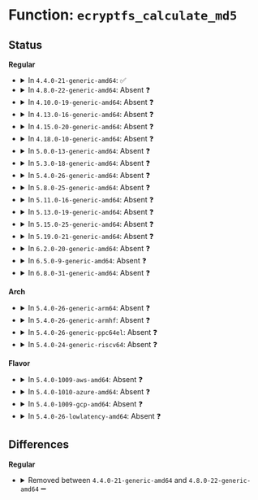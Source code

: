 # Function: <code>ecryptfs_calculate_md5</code>

## Status
<b>Regular</b>
<ul>
<li>
<details>
<summary>In <code>4.4.0-21-generic-amd64</code>: ✅</summary>

```c
int ecryptfs_calculate_md5(char * dst, struct ecryptfs_crypt_stat * crypt_stat, char * src, int len)
```

```json
{
  "name": "ecryptfs_calculate_md5",
  "collision_type": "Unique Static",
  "inline_type": "No",
  "funcs": [
    {
      "addr": 18446744071582010848,
      "name": "ecryptfs_calculate_md5",
      "external": false,
      "loc": "fs/ecryptfs/crypto.c:87",
      "file": "fs/ecryptfs/crypto.c",
      "inline": "seen, unknown",
      "caller_inline": [],
      "caller_func": [
        "fs/ecryptfs/crypto.c:ecryptfs_derive_iv",
        "fs/ecryptfs/crypto.c:ecryptfs_compute_root_iv"
      ]
    }
  ],
  "symbols": [
    {
      "addr": 18446744071582010848,
      "name": "ecryptfs_calculate_md5",
      "section": ".text",
      "bind": "STB_LOCAL",
      "size": 359
    }
  ]
}
```
</details>
</li>
<li>
<details>
<summary>In <code>4.8.0-22-generic-amd64</code>: Absent ❓</summary>

```json
{
  "name": "ecryptfs_calculate_md5",
  "collision_type": "Unique Static",
  "inline_type": "Selective",
  "funcs": [
    {
      "addr": 18446744071582224992,
      "name": "ecryptfs_calculate_md5",
      "external": false,
      "loc": "fs/ecryptfs/crypto.c:101",
      "file": "fs/ecryptfs/crypto.c",
      "inline": "not declared, inlined",
      "caller_inline": [],
      "caller_func": [
        "fs/ecryptfs/crypto.c:ecryptfs_compute_root_iv",
        "fs/ecryptfs/crypto.c:ecryptfs_derive_iv"
      ]
    }
  ],
  "symbols": [
    {
      "addr": 18446744071582224992,
      "name": "ecryptfs_calculate_md5.isra.15",
      "section": ".text",
      "bind": "STB_LOCAL",
      "size": 204
    }
  ]
}
```
</details>
</li>
<li>
<details>
<summary>In <code>4.10.0-19-generic-amd64</code>: Absent ❓</summary>

```json
{
  "name": "ecryptfs_calculate_md5",
  "collision_type": "Unique Static",
  "inline_type": "Selective",
  "funcs": [
    {
      "addr": 18446744071582314496,
      "name": "ecryptfs_calculate_md5",
      "external": false,
      "loc": "fs/ecryptfs/crypto.c:101",
      "file": "fs/ecryptfs/crypto.c",
      "inline": "not declared, inlined",
      "caller_inline": [],
      "caller_func": [
        "fs/ecryptfs/crypto.c:ecryptfs_compute_root_iv",
        "fs/ecryptfs/crypto.c:ecryptfs_derive_iv"
      ]
    }
  ],
  "symbols": [
    {
      "addr": 18446744071582314496,
      "name": "ecryptfs_calculate_md5.isra.17",
      "section": ".text",
      "bind": "STB_LOCAL",
      "size": 204
    }
  ]
}
```
</details>
</li>
<li>
<details>
<summary>In <code>4.13.0-16-generic-amd64</code>: Absent ❓</summary>

```json
{
  "name": "ecryptfs_calculate_md5",
  "collision_type": "Unique Static",
  "inline_type": "Selective",
  "funcs": [
    {
      "addr": 18446744071582399152,
      "name": "ecryptfs_calculate_md5",
      "external": false,
      "loc": "fs/ecryptfs/crypto.c:101",
      "file": "fs/ecryptfs/crypto.c",
      "inline": "not declared, inlined",
      "caller_inline": [],
      "caller_func": [
        "fs/ecryptfs/crypto.c:ecryptfs_compute_root_iv",
        "fs/ecryptfs/crypto.c:ecryptfs_derive_iv"
      ]
    }
  ],
  "symbols": [
    {
      "addr": 18446744071582399152,
      "name": "ecryptfs_calculate_md5.isra.18",
      "section": ".text",
      "bind": "STB_LOCAL",
      "size": 204
    }
  ]
}
```
</details>
</li>
<li>
<details>
<summary>In <code>4.15.0-20-generic-amd64</code>: Absent ❓</summary>

```json
{
  "name": "ecryptfs_calculate_md5",
  "collision_type": "Unique Static",
  "inline_type": "Selective",
  "funcs": [
    {
      "addr": 18446744071582550048,
      "name": "ecryptfs_calculate_md5",
      "external": false,
      "loc": "fs/ecryptfs/crypto.c:87",
      "file": "fs/ecryptfs/crypto.c",
      "inline": "not declared, inlined",
      "caller_inline": [],
      "caller_func": [
        "fs/ecryptfs/crypto.c:ecryptfs_compute_root_iv",
        "fs/ecryptfs/crypto.c:ecryptfs_derive_iv"
      ]
    }
  ],
  "symbols": [
    {
      "addr": 18446744071582550048,
      "name": "ecryptfs_calculate_md5.isra.18",
      "section": ".text",
      "bind": "STB_LOCAL",
      "size": 204
    }
  ]
}
```
</details>
</li>
<li>
<details>
<summary>In <code>4.18.0-10-generic-amd64</code>: Absent ❓</summary>

```json
{
  "name": "ecryptfs_calculate_md5",
  "collision_type": "Unique Static",
  "inline_type": "Selective",
  "funcs": [
    {
      "addr": 0,
      "name": "ecryptfs_calculate_md5",
      "external": false,
      "loc": "fs/ecryptfs/crypto.c:87",
      "file": "fs/ecryptfs/crypto.c",
      "inline": "not declared, inlined",
      "caller_inline": [],
      "caller_func": [
        "fs/ecryptfs/crypto.c:ecryptfs_compute_root_iv",
        "fs/ecryptfs/crypto.c:ecryptfs_derive_iv"
      ]
    }
  ],
  "symbols": [
    {
      "addr": 18446744071582742144,
      "name": "ecryptfs_calculate_md5.isra.20",
      "section": ".text",
      "bind": "STB_LOCAL",
      "size": 184
    },
    {
      "addr": 18446744071582751337,
      "name": "ecryptfs_calculate_md5.isra.20.cold.27",
      "section": ".text",
      "bind": "STB_LOCAL",
      "size": 27
    }
  ]
}
```
</details>
</li>
<li>
<details>
<summary>In <code>5.0.0-13-generic-amd64</code>: Absent ❓</summary>

```json
{
  "name": "ecryptfs_calculate_md5",
  "collision_type": "Unique Static",
  "inline_type": "Full",
  "funcs": [
    {
      "addr": 18446744071582850071,
      "name": "ecryptfs_calculate_md5",
      "external": false,
      "loc": "fs/ecryptfs/crypto.c:87",
      "file": "fs/ecryptfs/crypto.c",
      "inline": "not declared, inlined",
      "caller_inline": [
        "fs/ecryptfs/crypto.c:ecryptfs_compute_root_iv",
        "fs/ecryptfs/crypto.c:ecryptfs_derive_iv"
      ],
      "caller_func": []
    }
  ],
  "symbols": []
}
```
</details>
</li>
<li>
<details>
<summary>In <code>5.3.0-18-generic-amd64</code>: Absent ❓</summary>

```json
{
  "name": "ecryptfs_calculate_md5",
  "collision_type": "Unique Static",
  "inline_type": "Full",
  "funcs": [
    {
      "addr": 18446744071583024983,
      "name": "ecryptfs_calculate_md5",
      "external": false,
      "loc": "fs/ecryptfs/crypto.c:73",
      "file": "fs/ecryptfs/crypto.c",
      "inline": "not declared, inlined",
      "caller_inline": [
        "fs/ecryptfs/crypto.c:ecryptfs_compute_root_iv",
        "fs/ecryptfs/crypto.c:ecryptfs_derive_iv"
      ],
      "caller_func": []
    }
  ],
  "symbols": []
}
```
</details>
</li>
<li>
<details>
<summary>In <code>5.4.0-26-generic-amd64</code>: Absent ❓</summary>

```json
{
  "name": "ecryptfs_calculate_md5",
  "collision_type": "Unique Static",
  "inline_type": "Full",
  "funcs": [
    {
      "addr": 18446744071583131191,
      "name": "ecryptfs_calculate_md5",
      "external": false,
      "loc": "fs/ecryptfs/crypto.c:73",
      "file": "fs/ecryptfs/crypto.c",
      "inline": "not declared, inlined",
      "caller_inline": [
        "fs/ecryptfs/crypto.c:ecryptfs_compute_root_iv",
        "fs/ecryptfs/crypto.c:ecryptfs_derive_iv"
      ],
      "caller_func": []
    }
  ],
  "symbols": []
}
```
</details>
</li>
<li>
<details>
<summary>In <code>5.8.0-25-generic-amd64</code>: Absent ❓</summary>

```json
{
  "name": "ecryptfs_calculate_md5",
  "collision_type": "Unique Static",
  "inline_type": "Full",
  "funcs": [
    {
      "addr": 18446744071583452117,
      "name": "ecryptfs_calculate_md5",
      "external": false,
      "loc": "fs/ecryptfs/crypto.c:61",
      "file": "fs/ecryptfs/crypto.c",
      "inline": "not declared, inlined",
      "caller_inline": [
        "fs/ecryptfs/crypto.c:ecryptfs_compute_root_iv",
        "fs/ecryptfs/crypto.c:ecryptfs_derive_iv"
      ],
      "caller_func": []
    }
  ],
  "symbols": []
}
```
</details>
</li>
<li>
<details>
<summary>In <code>5.11.0-16-generic-amd64</code>: Absent ❓</summary>

```json
{
  "name": "ecryptfs_calculate_md5",
  "collision_type": "Unique Static",
  "inline_type": "Full",
  "funcs": [
    {
      "addr": 18446744071583564709,
      "name": "ecryptfs_calculate_md5",
      "external": false,
      "loc": "fs/ecryptfs/crypto.c:61",
      "file": "fs/ecryptfs/crypto.c",
      "inline": "not declared, inlined",
      "caller_inline": [
        "fs/ecryptfs/crypto.c:ecryptfs_compute_root_iv",
        "fs/ecryptfs/crypto.c:ecryptfs_derive_iv"
      ],
      "caller_func": []
    }
  ],
  "symbols": []
}
```
</details>
</li>
<li>
<details>
<summary>In <code>5.13.0-19-generic-amd64</code>: Absent ❓</summary>

```json
{
  "name": "ecryptfs_calculate_md5",
  "collision_type": "Unique Static",
  "inline_type": "Full",
  "funcs": [
    {
      "addr": 18446744071583587317,
      "name": "ecryptfs_calculate_md5",
      "external": false,
      "loc": "fs/ecryptfs/crypto.c:61",
      "file": "fs/ecryptfs/crypto.c",
      "inline": "not declared, inlined",
      "caller_inline": [
        "fs/ecryptfs/crypto.c:ecryptfs_compute_root_iv",
        "fs/ecryptfs/crypto.c:ecryptfs_derive_iv"
      ],
      "caller_func": []
    }
  ],
  "symbols": []
}
```
</details>
</li>
<li>
<details>
<summary>In <code>5.15.0-25-generic-amd64</code>: Absent ❓</summary>

```json
{
  "name": "ecryptfs_calculate_md5",
  "collision_type": "Unique Static",
  "inline_type": "Full",
  "funcs": [
    {
      "addr": 18446744071583945493,
      "name": "ecryptfs_calculate_md5",
      "external": false,
      "loc": "fs/ecryptfs/crypto.c:61",
      "file": "fs/ecryptfs/crypto.c",
      "inline": "not declared, inlined",
      "caller_inline": [
        "fs/ecryptfs/crypto.c:ecryptfs_compute_root_iv",
        "fs/ecryptfs/crypto.c:ecryptfs_derive_iv"
      ],
      "caller_func": []
    }
  ],
  "symbols": []
}
```
</details>
</li>
<li>
<details>
<summary>In <code>5.19.0-21-generic-amd64</code>: Absent ❓</summary>

```json
{
  "name": "ecryptfs_calculate_md5",
  "collision_type": "Unique Static",
  "inline_type": "Full",
  "funcs": [
    {
      "addr": 18446744071584527207,
      "name": "ecryptfs_calculate_md5",
      "external": false,
      "loc": "fs/ecryptfs/crypto.c:61",
      "file": "fs/ecryptfs/crypto.c",
      "inline": "not declared, inlined",
      "caller_inline": [
        "fs/ecryptfs/crypto.c:ecryptfs_compute_root_iv",
        "fs/ecryptfs/crypto.c:ecryptfs_derive_iv"
      ],
      "caller_func": []
    }
  ],
  "symbols": []
}
```
</details>
</li>
<li>
<details>
<summary>In <code>6.2.0-20-generic-amd64</code>: Absent ❓</summary>

```json
{
  "name": "ecryptfs_calculate_md5",
  "collision_type": "Unique Static",
  "inline_type": "Full",
  "funcs": [
    {
      "addr": 18446744071585198711,
      "name": "ecryptfs_calculate_md5",
      "external": false,
      "loc": "fs/ecryptfs/crypto.c:61",
      "file": "fs/ecryptfs/crypto.c",
      "inline": "not declared, inlined",
      "caller_inline": [
        "fs/ecryptfs/crypto.c:ecryptfs_compute_root_iv",
        "fs/ecryptfs/crypto.c:ecryptfs_derive_iv"
      ],
      "caller_func": []
    }
  ],
  "symbols": []
}
```
</details>
</li>
<li>
<details>
<summary>In <code>6.5.0-9-generic-amd64</code>: Absent ❓</summary>

```json
{
  "name": "ecryptfs_calculate_md5",
  "collision_type": "Unique Static",
  "inline_type": "Full",
  "funcs": [
    {
      "addr": 18446744071585427710,
      "name": "ecryptfs_calculate_md5",
      "external": false,
      "loc": "fs/ecryptfs/crypto.c:61",
      "file": "fs/ecryptfs/crypto.c",
      "inline": "not declared, inlined",
      "caller_inline": [
        "fs/ecryptfs/crypto.c:ecryptfs_compute_root_iv",
        "fs/ecryptfs/crypto.c:ecryptfs_derive_iv"
      ],
      "caller_func": []
    }
  ],
  "symbols": []
}
```
</details>
</li>
<li>
<details>
<summary>In <code>6.8.0-31-generic-amd64</code>: Absent ❓</summary>

```json
{
  "name": "ecryptfs_calculate_md5",
  "collision_type": "Unique Static",
  "inline_type": "Full",
  "funcs": [
    {
      "addr": 18446744071585662382,
      "name": "ecryptfs_calculate_md5",
      "external": false,
      "loc": "fs/ecryptfs/crypto.c:61",
      "file": "fs/ecryptfs/crypto.c",
      "inline": "not declared, inlined",
      "caller_inline": [
        "fs/ecryptfs/crypto.c:ecryptfs_compute_root_iv",
        "fs/ecryptfs/crypto.c:ecryptfs_derive_iv"
      ],
      "caller_func": []
    }
  ],
  "symbols": []
}
```
</details>
</li>
</ul>
<b>Arch</b>
<ul>
<li>
<details>
<summary>In <code>5.4.0-26-generic-arm64</code>: Absent ❓</summary>

```json
{
  "name": "ecryptfs_calculate_md5",
  "collision_type": "Unique Static",
  "inline_type": "Full",
  "funcs": [
    {
      "addr": 18446603336494840952,
      "name": "ecryptfs_calculate_md5",
      "external": false,
      "loc": "fs/ecryptfs/crypto.c:73",
      "file": "fs/ecryptfs/crypto.c",
      "inline": "not declared, inlined",
      "caller_inline": [
        "fs/ecryptfs/crypto.c:ecryptfs_compute_root_iv",
        "fs/ecryptfs/crypto.c:ecryptfs_derive_iv"
      ],
      "caller_func": []
    }
  ],
  "symbols": []
}
```
</details>
</li>
<li>
<details>
<summary>In <code>5.4.0-26-generic-armhf</code>: Absent ❓</summary>

```json
{
  "name": "ecryptfs_calculate_md5",
  "collision_type": "Unique Static",
  "inline_type": "Full",
  "funcs": [
    {
      "addr": 3228259632,
      "name": "ecryptfs_calculate_md5",
      "external": false,
      "loc": "fs/ecryptfs/crypto.c:73",
      "file": "fs/ecryptfs/crypto.c",
      "inline": "not declared, inlined",
      "caller_inline": [
        "fs/ecryptfs/crypto.c:ecryptfs_compute_root_iv",
        "fs/ecryptfs/crypto.c:ecryptfs_derive_iv"
      ],
      "caller_func": []
    }
  ],
  "symbols": []
}
```
</details>
</li>
<li>
<details>
<summary>In <code>5.4.0-26-generic-ppc64el</code>: Absent ❓</summary>

```json
{
  "name": "ecryptfs_calculate_md5",
  "collision_type": "Unique Static",
  "inline_type": "Full",
  "funcs": [
    {
      "addr": 13835058055288689928,
      "name": "ecryptfs_calculate_md5",
      "external": false,
      "loc": "fs/ecryptfs/crypto.c:73",
      "file": "fs/ecryptfs/crypto.c",
      "inline": "not declared, inlined",
      "caller_inline": [
        "fs/ecryptfs/crypto.c:ecryptfs_compute_root_iv",
        "fs/ecryptfs/crypto.c:ecryptfs_derive_iv"
      ],
      "caller_func": []
    }
  ],
  "symbols": []
}
```
</details>
</li>
<li>
<details>
<summary>In <code>5.4.0-24-generic-riscv64</code>: Absent ❓</summary>

```json
{
  "name": "ecryptfs_calculate_md5",
  "collision_type": "Unique Static",
  "inline_type": "Full",
  "funcs": [
    {
      "addr": 18446743936274163194,
      "name": "ecryptfs_calculate_md5",
      "external": false,
      "loc": "fs/ecryptfs/crypto.c:73",
      "file": "fs/ecryptfs/crypto.c",
      "inline": "not declared, inlined",
      "caller_inline": [
        "fs/ecryptfs/crypto.c:ecryptfs_compute_root_iv",
        "fs/ecryptfs/crypto.c:ecryptfs_derive_iv"
      ],
      "caller_func": []
    }
  ],
  "symbols": []
}
```
</details>
</li>
</ul>
<b>Flavor</b>
<ul>
<li>
<details>
<summary>In <code>5.4.0-1009-aws-amd64</code>: Absent ❓</summary>

```json
{
  "name": "ecryptfs_calculate_md5",
  "collision_type": "Unique Static",
  "inline_type": "Full",
  "funcs": [
    {
      "addr": 18446744071583099927,
      "name": "ecryptfs_calculate_md5",
      "external": false,
      "loc": "fs/ecryptfs/crypto.c:73",
      "file": "fs/ecryptfs/crypto.c",
      "inline": "not declared, inlined",
      "caller_inline": [
        "fs/ecryptfs/crypto.c:ecryptfs_compute_root_iv",
        "fs/ecryptfs/crypto.c:ecryptfs_derive_iv"
      ],
      "caller_func": []
    }
  ],
  "symbols": []
}
```
</details>
</li>
<li>
<details>
<summary>In <code>5.4.0-1010-azure-amd64</code>: Absent ❓</summary>

```json
{
  "name": "ecryptfs_calculate_md5",
  "collision_type": "Unique Static",
  "inline_type": "Full",
  "funcs": [
    {
      "addr": 18446744071583037079,
      "name": "ecryptfs_calculate_md5",
      "external": false,
      "loc": "fs/ecryptfs/crypto.c:73",
      "file": "fs/ecryptfs/crypto.c",
      "inline": "not declared, inlined",
      "caller_inline": [
        "fs/ecryptfs/crypto.c:ecryptfs_compute_root_iv",
        "fs/ecryptfs/crypto.c:ecryptfs_derive_iv"
      ],
      "caller_func": []
    }
  ],
  "symbols": []
}
```
</details>
</li>
<li>
<details>
<summary>In <code>5.4.0-1009-gcp-amd64</code>: Absent ❓</summary>

```json
{
  "name": "ecryptfs_calculate_md5",
  "collision_type": "Unique Static",
  "inline_type": "Full",
  "funcs": [
    {
      "addr": 18446744071583088535,
      "name": "ecryptfs_calculate_md5",
      "external": false,
      "loc": "fs/ecryptfs/crypto.c:73",
      "file": "fs/ecryptfs/crypto.c",
      "inline": "not declared, inlined",
      "caller_inline": [
        "fs/ecryptfs/crypto.c:ecryptfs_compute_root_iv",
        "fs/ecryptfs/crypto.c:ecryptfs_derive_iv"
      ],
      "caller_func": []
    }
  ],
  "symbols": []
}
```
</details>
</li>
<li>
<details>
<summary>In <code>5.4.0-26-lowlatency-amd64</code>: Absent ❓</summary>

```json
{
  "name": "ecryptfs_calculate_md5",
  "collision_type": "Unique Static",
  "inline_type": "Full",
  "funcs": [
    {
      "addr": 18446744071583177751,
      "name": "ecryptfs_calculate_md5",
      "external": false,
      "loc": "fs/ecryptfs/crypto.c:73",
      "file": "fs/ecryptfs/crypto.c",
      "inline": "not declared, inlined",
      "caller_inline": [
        "fs/ecryptfs/crypto.c:ecryptfs_compute_root_iv",
        "fs/ecryptfs/crypto.c:ecryptfs_derive_iv"
      ],
      "caller_func": []
    }
  ],
  "symbols": []
}
```
</details>
</li>
</ul>

## Differences
<b>Regular</b>
<ul>
<li>
<details>
<summary>Removed between <code>4.4.0-21-generic-amd64</code> and <code>4.8.0-22-generic-amd64</code> ➖</summary>

```c
int ecryptfs_calculate_md5(char * dst, struct ecryptfs_crypt_stat * crypt_stat, char * src, int len)
```
</details>
</li>
</ul>
